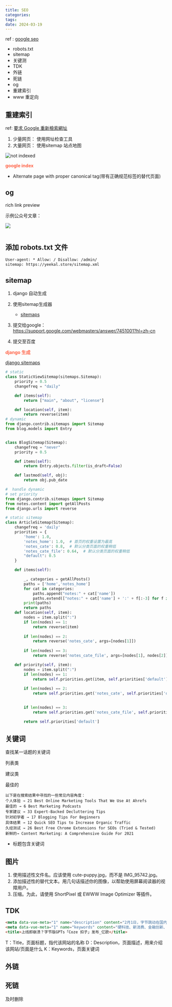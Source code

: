 ```yaml
---
title: SEO
categories: 
tags: 
date: 2024-03-19
---
```


ref : [google seo](https://developers.google.com/search/docs/crawling-indexing/sitemaps/build-sitemap?hl=zh-cn)
- robots.txt
- sitemap
- 关键测
- TDK
- 外链
- 死链
- og
- 重建索引
- www 重定向

## 重建索引

ref: [要求 Google 重新檢索網址](https://developers.google.com/search/docs/crawling-indexing/ask-google-to-recrawl?hl=zh-tw)

1. 少量网页： 使用网址检查工具
2. 大量网页： 使用sitemap 站点地图


![not indexed](https://cdn.jsdelivr.net/gh/YeeKal/img_land/blog/24/03/20240322102252.png)

**<font color='Tomato'>google index</font>**

- Alternate page with proper canonical tag(带有正确规范标签的替代页面)


## og

rich link preview

示例公众号文章：

![](https://cdn.jsdelivr.net/gh/YeeKal/img_land/blog/24/03/20240328111339.png)

```html

```

## 添加 robots.txt 文件

```txt
User-agent: * Allow: / Disallow: /admin/
sitemap: https://yeekal.store/sitemap.xml
```

## sitemap

1. django 自动生成
2. 使用sitemap生成器
    - [sitemaps](https://xml-sitemaps.com/)
3. 提交给google： https://support.google.com/webmasters/answer/7451001?hl=zh-cn

4. 提交至百度

**<font color='Tomato'>django 生成</font>**

[django sitemaps](https://docs.djangoproject.com/en/5.0/ref/contrib/sitemaps/)


```python
# static
class StaticViewSitemap(sitemaps.Sitemap):
    priority = 0.5
    changefreq = "daily"

    def items(self):
        return ["main", "about", "license"]

    def location(self, item):
        return reverse(item)
# dynamic
from django.contrib.sitemaps import Sitemap
from blog.models import Entry


class BlogSitemap(Sitemap):
    changefreq = "never"
    priority = 0.5

    def items(self):
        return Entry.objects.filter(is_draft=False)

    def lastmod(self, obj):
        return obj.pub_date

#  handle dynamic
# set priority
from django.contrib.sitemaps import Sitemap
from notes.content import getAllPosts
from django.urls import reverse

# static sitemap
class ArticleSitemap(Sitemap):
    changefreq = 'daily'
    priorities = {
        'home': 1.0,
        'notes_home': 1.0,  # 首页的权重设置为最高
        'notes_cate': 0.8,  # 默认分类页面的权重稍低
        'notes_cate_file': 0.64,  # 默认分类页面的权重稍低
        "default": 0.5
    }

    def items(self):

        _, categories = getAllPosts()
        paths = ['home','notes_home']
        for cat in categories:
            paths.append("notes:" + cat['name'])
            paths.extend(["notes:" + cat['name'] + ':' + f[:-3] for f in cat['files']])
        print(paths)
        return paths
    def location(self, item):
        nodes = item.split(":")
        if len(nodes) == 1:
            return reverse(item)
        
        if len(nodes) == 2:
            return reverse('notes_cate', args=[nodes[1]])
        
        if len(nodes) == 3:
            return reverse('notes_cate_file', args=[nodes[1], nodes[2]])

    def priority(self, item):
        nodes = item.split(":")
        if len(nodes) == 1:
            return self.priorities.get(item, self.priorities['default'])
        
        if len(nodes) == 2:
            return self.priorities.get('notes_cate', self.priorities['default'])

        
        if len(nodes) == 3:
            return self.priorities.get('notes_cate_file', self.priorities['default'])

        return self.priorities['default']

```


## 关键词

查找某一话题的关键词

列表类

建议类

最佳的

```
以下是在搜索结果中寻找的一些常见内容角度：
个人体验 → 21 Best Online Marketing Tools That We Use At Ahrefs
最佳的 → 6 Best Marketing Podcasts
专家建议 → 33 Expert-Backed Decluttering Tips
针对初学者 → 17 Blogging Tips For Beginners
具体结果 → 12 Quick SEO Tips to Increase Organic Traffic
久经测试 → 26 Best Free Chrome Extensions for SEOs (Tried & Tested)
新鲜的→ Content Marketing: A Comprehensive Guide For 2021
```

- 标题包含关键词

## 图片

1. 使用描述性文件名。应该使用 cute-puppy.jpg，而不是 IMG_95742.jpg。
2. 添加描述性的替代文本。用几句话描述你的图像，以帮助使用屏幕阅读器的视障用户。
3. 压缩。为此，请使用 ShortPixel 或 EWWW Image Optimizer 等插件。

## TDK


```html
<meta data-vue-meta="1" name="description" content="2月1日，字节跳动在国内正式推出一站式AI Bot开发平台扣子（英文名 Coze）。">
<meta data-vue-meta="1" name="keywords" content="硬科技、新消费、金融创新、新工业、汽车出行、医疗健康、房产新居住、传媒、能源与材料、人工智能、5G、新零售、产业互联网、新居住、在线教育">
<title>上线即崩溃？字节版GPTs「Coze 扣子」发布_亿欧</title>
```

T：Title，页面标题，指代该网站的名称
D：Description，页面描述，用来介绍该网站/页面是什么
K：Keywords，页面关键词


## 外链

## 死链

及时删除

